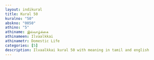 ```yaml
---
layout: indikural
title: Kural 50
kuralno: "50"
abskno: "0050"
athino: "5"
athiname: இல்வாழ்க்கை
athinameen: Ilvaalkkai
athinametr: Domestic Life
categories: [5]
description: Ilvaalkkai kural 50 with meaning in tamil and english 
---
```


